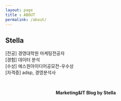 ```yaml
---
layout: page
title : ABOUT
permalink: /about/
---
```


<h2>Stella</h2>
<p>[전공] 경영대학원 마케팅전공자<br>[경험] 데이터 분석<br>[수상] 에스원아이디어공모전-우수상<br>[자격증] adsp, 경영분석사</p>
<br>
<center><p ><strong><span class="manual">Marketing&IT Blog by</span> Stella</strong></p></center>
<br>

